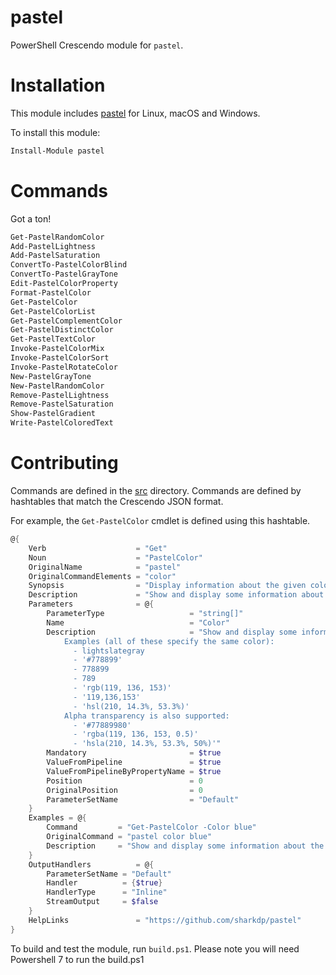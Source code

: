 # pastel

PowerShell Crescendo module for `pastel`.

# Installation 

This module includes [pastel](https://github.com/sharkdp/pastel) for Linux, macOS and Windows.

To install this module: 

```powershell
Install-Module pastel
```

# Commands

Got a ton!

```powershell
Get-PastelRandomColor
Add-PastelLightness
Add-PastelSaturation
ConvertTo-PastelColorBlind
ConvertTo-PastelGrayTone
Edit-PastelColorProperty
Format-PastelColor
Get-PastelColor
Get-PastelColorList
Get-PastelComplementColor
Get-PastelDistinctColor
Get-PastelTextColor
Invoke-PastelColorMix
Invoke-PastelColorSort
Invoke-PastelRotateColor
New-PastelGrayTone
New-PastelRandomColor
Remove-PastelLightness
Remove-PastelSaturation
Show-PastelGradient
Write-PastelColoredText
```

# Contributing

Commands are defined in the [src](./src) directory. Commands are defined by hashtables that match the Crescendo JSON format. 

For example, the `Get-PastelColor` cmdlet is defined using this hashtable. 

```powershell
@{
    Verb                    = "Get"
    Noun                    = "PastelColor"
    OriginalName            = "pastel"
    OriginalCommandElements = "color"
    Synopsis                = "Display information about the given color"
    Description             = "Show and display some information about the given color(s)."
    Parameters              = @{
        ParameterType                   = "string[]"
        Name                            = "Color"
        Description                     = "Show and display some information about the given color(s). Colors can be specified in many different formats, such as #RRGGBB, RRGGBB, #RGB, 'rgb(…, …, …)', 'hsl(…, …, …)', 'gray(…)' or simply by the name of the color. The identifier '-' can be used to read a single color from standard input. Also, the special identifier 'pick' can be used to run an external color picker to choose a color. If no color argument is specified, colors will be read from standard input.
            Examples (all of these specify the same color):
              - lightslategray
              - '#778899'
              - 778899
              - 789
              - 'rgb(119, 136, 153)'
              - '119,136,153'
              - 'hsl(210, 14.3%, 53.3%)'
            Alpha transparency is also supported:
              - '#77889980'
              - 'rgba(119, 136, 153, 0.5)'
              - 'hsla(210, 14.3%, 53.3%, 50%)'"
        Mandatory                       = $true
        ValueFromPipeline               = $true
        ValueFromPipelineByPropertyName = $true
        Position                        = 0
        OriginalPosition                = 0
        ParameterSetName                = "Default"
    }
    Examples = @{
        Command         = "Get-PastelColor -Color blue"
        OriginalCommand = "pastel color blue"
        Description     = "Show and display some information about the given color(s)"
    }
    OutputHandlers          = @{
        ParameterSetName = "Default"
        Handler          = {$true}
        HandlerType      = "Inline"
        StreamOutput     = $false
    }
    HelpLinks               = "https://github.com/sharkdp/pastel"
}
```

To build and test the module, run `build.ps1`. Please note you will need Powershell 7 to run the build.ps1
